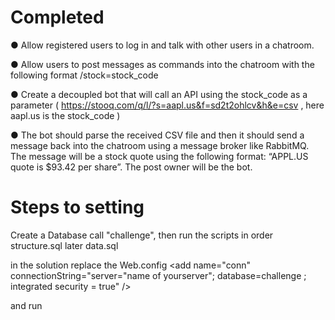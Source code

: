 # Completed
● Allow registered users to log in and talk with other users in a chatroom.

● Allow users to post messages as commands into the chatroom with the following format
/stock=stock_code

● Create a decoupled bot that will call an API using the stock_code as a parameter
( https://stooq.com/q/l/?s=aapl.us&f=sd2t2ohlcv&h&e=csv , here aapl.us is the
stock_code )

● The bot should parse the received CSV file and then it should send a message back into
the chatroom using a message broker like RabbitMQ. The message will be a stock quote
using the following format: “APPL.US quote is $93.42 per share”. The post owner will be
the bot.

# Steps to setting 
Create a Database call "challenge", then run the scripts in order structure.sql later data.sql

in the solution replace the Web.config
  <connectionStrings>
    <add name="conn" connectionString="server="name of yourserver"; database=challenge ; integrated security = true" />
  </connectionStrings>
  
  and run


